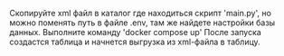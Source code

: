  Скопируйте xml файл в каталог где находиться скрипт 'main.py', но можно поменять путь в файле .env, там же найдете настройки базы данных.
Выполните команду 'docker compose up'
После запуска создастся таблица и начнется выгрузка из xml-файла в таблицу.
